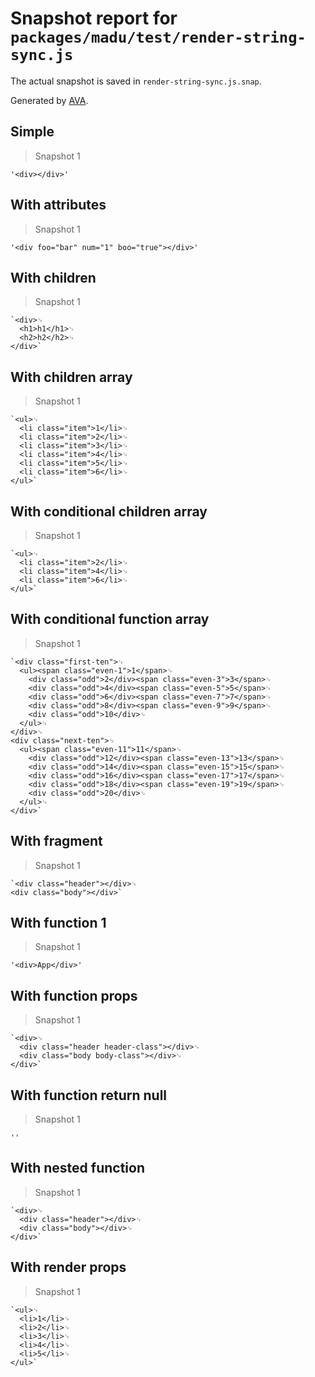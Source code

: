 # Snapshot report for `packages/madu/test/render-string-sync.js`

The actual snapshot is saved in `render-string-sync.js.snap`.

Generated by [AVA](https://ava.li).

## Simple

> Snapshot 1

    '<div></div>'

## With attributes

> Snapshot 1

    '<div foo="bar" num="1" boo="true"></div>'

## With children

> Snapshot 1

    `<div>␊
      <h1>h1</h1>␊
      <h2>h2</h2>␊
    </div>`

## With children array

> Snapshot 1

    `<ul>␊
      <li class="item">1</li>␊
      <li class="item">2</li>␊
      <li class="item">3</li>␊
      <li class="item">4</li>␊
      <li class="item">5</li>␊
      <li class="item">6</li>␊
    </ul>`

## With conditional children array

> Snapshot 1

    `<ul>␊
      <li class="item">2</li>␊
      <li class="item">4</li>␊
      <li class="item">6</li>␊
    </ul>`

## With conditional function array

> Snapshot 1

    `<div class="first-ten">␊
      <ul><span class="even-1">1</span>␊
        <div class="odd">2</div><span class="even-3">3</span>␊
        <div class="odd">4</div><span class="even-5">5</span>␊
        <div class="odd">6</div><span class="even-7">7</span>␊
        <div class="odd">8</div><span class="even-9">9</span>␊
        <div class="odd">10</div>␊
      </ul>␊
    </div>␊
    <div class="next-ten">␊
      <ul><span class="even-11">11</span>␊
        <div class="odd">12</div><span class="even-13">13</span>␊
        <div class="odd">14</div><span class="even-15">15</span>␊
        <div class="odd">16</div><span class="even-17">17</span>␊
        <div class="odd">18</div><span class="even-19">19</span>␊
        <div class="odd">20</div>␊
      </ul>␊
    </div>`

## With fragment

> Snapshot 1

    `<div class="header"></div>␊
    <div class="body"></div>`

## With function 1

> Snapshot 1

    '<div>App</div>'

## With function props

> Snapshot 1

    `<div>␊
      <div class="header header-class"></div>␊
      <div class="body body-class"></div>␊
    </div>`

## With function return null

> Snapshot 1

    ''

## With nested function

> Snapshot 1

    `<div>␊
      <div class="header"></div>␊
      <div class="body"></div>␊
    </div>`

## With render props

> Snapshot 1

    `<ul>␊
      <li>1</li>␊
      <li>2</li>␊
      <li>3</li>␊
      <li>4</li>␊
      <li>5</li>␊
    </ul>`
